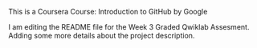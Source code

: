 This is a Coursera Course: Introduction to GitHub by Google

I am editing the README file for the Week 3 Graded Qwiklab Assesment. Adding some more details about the project description.

